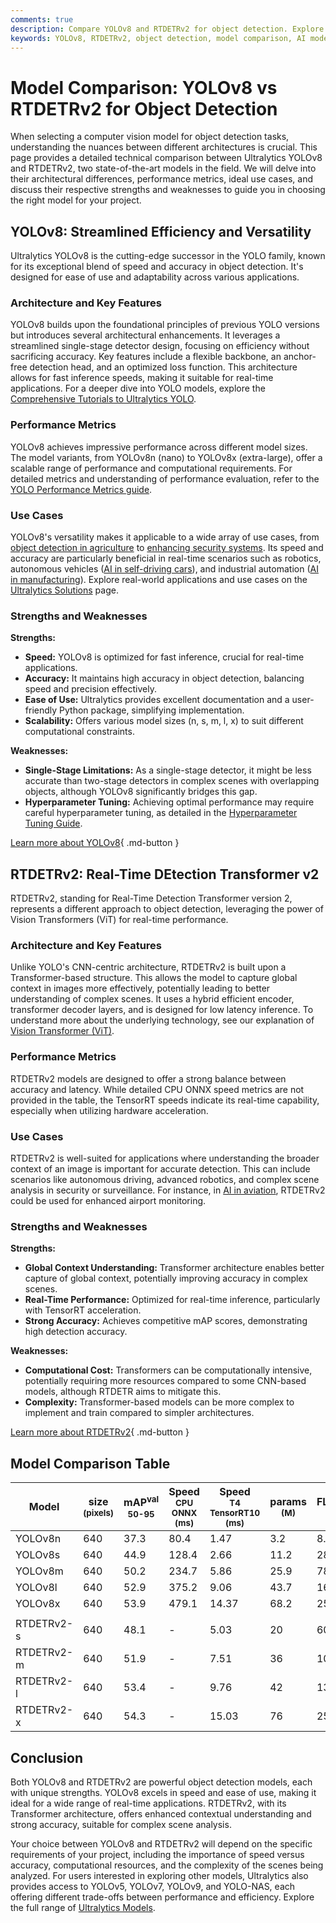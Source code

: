 ```yaml
---
comments: true
description: Compare YOLOv8 and RTDETRv2 for object detection. Explore their architectures, performance, use cases, and choose the right model for your needs.
keywords: YOLOv8, RTDETRv2, object detection, model comparison, AI models, computer vision, real-time detection, Vision Transformer, Ultralytics
---
```


# Model Comparison: YOLOv8 vs RTDETRv2 for Object Detection

When selecting a computer vision model for object detection tasks, understanding the nuances between different architectures is crucial. This page provides a detailed technical comparison between Ultralytics YOLOv8 and RTDETRv2, two state-of-the-art models in the field. We will delve into their architectural differences, performance metrics, ideal use cases, and discuss their respective strengths and weaknesses to guide you in choosing the right model for your project.

<script async src="https://cdn.jsdelivr.net/npm/chart.js"></script>
<script defer src="../../javascript/benchmark.js"></script>

<canvas id="modelComparisonChart" width="1024" height="400" active-models='["YOLOv8", "RTDETRv2"]'></canvas>

## YOLOv8: Streamlined Efficiency and Versatility

Ultralytics YOLOv8 is the cutting-edge successor in the YOLO family, known for its exceptional blend of speed and accuracy in object detection. It's designed for ease of use and adaptability across various applications.

### Architecture and Key Features

YOLOv8 builds upon the foundational principles of previous YOLO versions but introduces several architectural enhancements. It leverages a streamlined single-stage detector design, focusing on efficiency without sacrificing accuracy. Key features include a flexible backbone, an anchor-free detection head, and an optimized loss function. This architecture allows for fast inference speeds, making it suitable for real-time applications. For a deeper dive into YOLO models, explore the [Comprehensive Tutorials to Ultralytics YOLO](https://docs.ultralytics.com/guides/).

### Performance Metrics

YOLOv8 achieves impressive performance across different model sizes. The model variants, from YOLOv8n (nano) to YOLOv8x (extra-large), offer a scalable range of performance and computational requirements. For detailed metrics and understanding of performance evaluation, refer to the [YOLO Performance Metrics guide](https://docs.ultralytics.com/guides/yolo-performance-metrics/).

### Use Cases

YOLOv8's versatility makes it applicable to a wide array of use cases, from [object detection in agriculture](https://www.ultralytics.com/solutions/ai-in-agriculture) to [enhancing security systems](https://www.ultralytics.com/blog/computer-vision-for-theft-prevention-enhancing-security). Its speed and accuracy are particularly beneficial in real-time scenarios such as robotics, autonomous vehicles ([AI in self-driving cars](https://www.ultralytics.com/solutions/ai-in-self-driving)), and industrial automation ([AI in manufacturing](https://www.ultralytics.com/solutions/ai-in-manufacturing)). Explore real-world applications and use cases on the [Ultralytics Solutions](https://www.ultralytics.com/solutions) page.

### Strengths and Weaknesses

**Strengths:**

- **Speed:** YOLOv8 is optimized for fast inference, crucial for real-time applications.
- **Accuracy:** It maintains high accuracy in object detection, balancing speed and precision effectively.
- **Ease of Use:** Ultralytics provides excellent documentation and a user-friendly Python package, simplifying implementation.
- **Scalability:** Offers various model sizes (n, s, m, l, x) to suit different computational constraints.

**Weaknesses:**

- **Single-Stage Limitations:** As a single-stage detector, it might be less accurate than two-stage detectors in complex scenes with overlapping objects, although YOLOv8 significantly bridges this gap.
- **Hyperparameter Tuning:** Achieving optimal performance may require careful hyperparameter tuning, as detailed in the [Hyperparameter Tuning Guide](https://docs.ultralytics.com/guides/hyperparameter-tuning/).

[Learn more about YOLOv8](https://docs.ultralytics.com/models/yolov8/){ .md-button }

## RTDETRv2: Real-Time DEtection Transformer v2

RTDETRv2, standing for Real-Time Detection Transformer version 2, represents a different approach to object detection, leveraging the power of Vision Transformers (ViT) for real-time performance.

### Architecture and Key Features

Unlike YOLO's CNN-centric architecture, RTDETRv2 is built upon a Transformer-based structure. This allows the model to capture global context in images more effectively, potentially leading to better understanding of complex scenes. It uses a hybrid efficient encoder, transformer decoder layers, and is designed for low latency inference. To understand more about the underlying technology, see our explanation of [Vision Transformer (ViT)](https://www.ultralytics.com/glossary/vision-transformer-vit).

### Performance Metrics

RTDETRv2 models are designed to offer a strong balance between accuracy and latency. While detailed CPU ONNX speed metrics are not provided in the table, the TensorRT speeds indicate its real-time capability, especially when utilizing hardware acceleration.

### Use Cases

RTDETRv2 is well-suited for applications where understanding the broader context of an image is important for accurate detection. This can include scenarios like autonomous driving, advanced robotics, and complex scene analysis in security or surveillance. For instance, in [AI in aviation](https://www.ultralytics.com/blog/ai-in-aviation-a-runway-to-smarter-airports), RTDETRv2 could be used for enhanced airport monitoring.

### Strengths and Weaknesses

**Strengths:**

- **Global Context Understanding:** Transformer architecture enables better capture of global context, potentially improving accuracy in complex scenes.
- **Real-Time Performance:** Optimized for real-time inference, particularly with TensorRT acceleration.
- **Strong Accuracy:** Achieves competitive mAP scores, demonstrating high detection accuracy.

**Weaknesses:**

- **Computational Cost:** Transformers can be computationally intensive, potentially requiring more resources compared to some CNN-based models, although RTDETR aims to mitigate this.
- **Complexity:** Transformer-based models can be more complex to implement and train compared to simpler architectures.

[Learn more about RTDETRv2](https://docs.ultralytics.com/models/rtdetr/){ .md-button }

## Model Comparison Table

| Model      | size<br><sup>(pixels) | mAP<sup>val<br>50-95 | Speed<br><sup>CPU ONNX<br>(ms) | Speed<br><sup>T4 TensorRT10<br>(ms) | params<br><sup>(M) | FLOPs<br><sup>(B) |
| ---------- | --------------------- | -------------------- | ------------------------------ | ----------------------------------- | ------------------ | ----------------- |
| YOLOv8n    | 640                   | 37.3                 | 80.4                           | 1.47                                | 3.2                | 8.7               |
| YOLOv8s    | 640                   | 44.9                 | 128.4                          | 2.66                                | 11.2               | 28.6              |
| YOLOv8m    | 640                   | 50.2                 | 234.7                          | 5.86                                | 25.9               | 78.9              |
| YOLOv8l    | 640                   | 52.9                 | 375.2                          | 9.06                                | 43.7               | 165.2             |
| YOLOv8x    | 640                   | 53.9                 | 479.1                          | 14.37                               | 68.2               | 257.8             |
|            |                       |                      |                                |                                     |                    |                   |
| RTDETRv2-s | 640                   | 48.1                 | -                              | 5.03                                | 20                 | 60                |
| RTDETRv2-m | 640                   | 51.9                 | -                              | 7.51                                | 36                 | 100               |
| RTDETRv2-l | 640                   | 53.4                 | -                              | 9.76                                | 42                 | 136               |
| RTDETRv2-x | 640                   | 54.3                 | -                              | 15.03                               | 76                 | 259               |

## Conclusion

Both YOLOv8 and RTDETRv2 are powerful object detection models, each with unique strengths. YOLOv8 excels in speed and ease of use, making it ideal for a wide range of real-time applications. RTDETRv2, with its Transformer architecture, offers enhanced contextual understanding and strong accuracy, suitable for complex scene analysis.

Your choice between YOLOv8 and RTDETRv2 will depend on the specific requirements of your project, including the importance of speed versus accuracy, computational resources, and the complexity of the scenes being analyzed. For users interested in exploring other models, Ultralytics also provides access to YOLOv5, YOLOv7, YOLOv9, and YOLO-NAS, each offering different trade-offs between performance and efficiency. Explore the full range of [Ultralytics Models](https://docs.ultralytics.com/models/).
